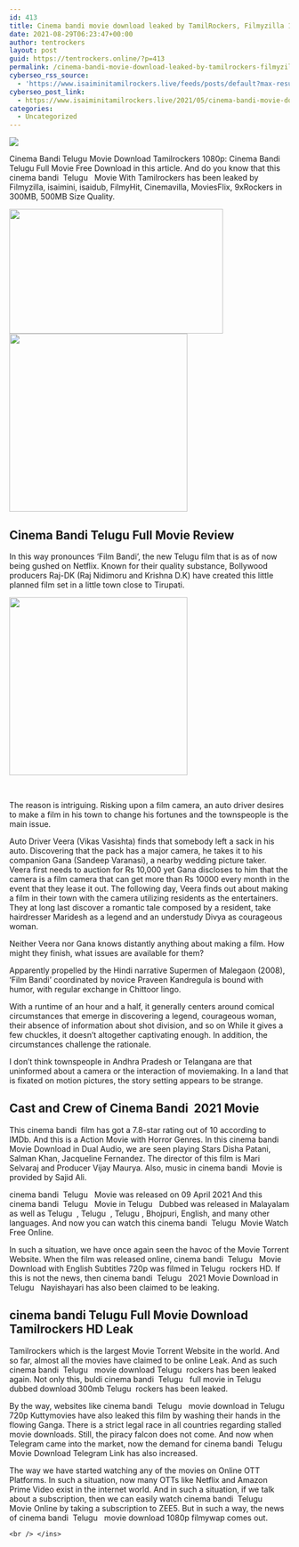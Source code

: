 ```yaml
---
id: 413
title: Cinema bandi movie download leaked by TamilRockers, Filmyzilla 1080p
date: 2021-08-29T06:23:47+00:00
author: tentrockers
layout: post
guid: https://tentrockers.online/?p=413
permalink: /cinema-bandi-movie-download-leaked-by-tamilrockers-filmyzilla-1080p/
cyberseo_rss_source:
  - 'https://www.isaiminitamilrockers.live/feeds/posts/default?max-results=150&start-index=1'
cyberseo_post_link:
  - https://www.isaiminitamilrockers.live/2021/05/cinema-bandi-movie-download-leaked-by.html
categories:
  - Uncategorized
---
```

<div class="media_block">
  <img src="https://1.bp.blogspot.com/-YWyF6o1NMus/YJ83O6ihEBI/AAAAAAAAAyg/slgOMiPhF949zeTdTh2K8y_UhJcFrwkhQCLcBGAsYHQ/s72-w384-h224-c/Cinema-Bandi-Movie-Review-Rating.jpg" class="media_thumbnail" />
</div>

<meta content="Cinema Bandi Telugu Movie Download Tamilrockers 1080p: Cinema Bandi Telugu Full Movie Free Download in this article. And do you know that th..." name="twitter:description" />

  


<center>
</center>

Cinema Bandi Telugu Movie Download Tamilrockers 1080p: Cinema Bandi Telugu Full Movie Free Download in this article. And do you know that this cinema bandi&nbsp; Telugu&nbsp; &nbsp;Movie With Tamilrockers has been leaked by Filmyzilla, isaimini, isaidub, FilmyHit, Cinemavilla, MoviesFlix, 9xRockers in 300MB, 500MB Size Quality.

<ins data-width="300" data-height="250" class="i680761486e" data-domain="//bonepa.com" data-affquery="/a00ce2399d/680761486e/?placementName=default"></ins>

<div class="separator">
  <a href="https://1.bp.blogspot.com/-YWyF6o1NMus/YJ83O6ihEBI/AAAAAAAAAyg/slgOMiPhF949zeTdTh2K8y_UhJcFrwkhQCLcBGAsYHQ/s1200/Cinema-Bandi-Movie-Review-Rating.jpg"><img loading="lazy" border="0" data-original-height="700" data-original-width="1200" height="224" src="https://1.bp.blogspot.com/-YWyF6o1NMus/YJ83O6ihEBI/AAAAAAAAAyg/slgOMiPhF949zeTdTh2K8y_UhJcFrwkhQCLcBGAsYHQ/w384-h224/Cinema-Bandi-Movie-Review-Rating.jpg" width="384" /></a>
</div>



<div class="separator">
  <a href="https://bonepa.com/1d8ec7348b/66a1bb964e/?placementName=default" target="_blank" rel="noopener"><img border="0" data-original-height="166" data-original-width="800" src="https://1.bp.blogspot.com/-BE4RcLDnGy0/YJ83U6l2lxI/AAAAAAAAAyk/rK93ra-mrzYoURMglMEpMSMbjJvjZuAegCLcBGAsYHQ/s320/unnamed.gif" width="320" /></a>
</div>

<ins class="o89f41f8b44" data-affquery="/81dee8bcaf/89f41f8b44/?placementName=default" data-domain="//aaaaaco.com" data-height="0" data-width="0"></p> 


  <h2>
    <span>Cinema Bandi Telugu Full Movie Review</span><span class="ez-toc-section-end"></span>
  </h2>



  <p>
    <span>In this way pronounces ‘Film Bandi’, the new Telugu film that is as of now being gushed on Netflix. Known for their quality substance, Bollywood producers Raj-DK (Raj Nidimoru and Krishna D.K) have created this little planned film set in a little town close to Tirupati.&nbsp;</span>
  </p>



  <div class="separator">
    <a href="https://bonepa.com/1d8ec7348b/66a1bb964e/?placementName=default" target="_blank" rel="noopener"><img border="0" data-original-height="166" data-original-width="800" src="https://1.bp.blogspot.com/-PIC5QYhD2pg/YJ83nK2TaII/AAAAAAAAAyw/xZMVX_DJSd8JerEd45M38uc2oqZ3w4czACLcBGAsYHQ/s320/unnamed.gif" width="320" /></a>
  </div>



  <p>
    <span><br /></span><ins class="o89f41f8b44" data-affquery="/81dee8bcaf/89f41f8b44/?placementName=default" data-domain="//aaaaaco.com" data-height="0" data-width="0"></ins><ins class="o89f41f8b44" data-affquery="/81dee8bcaf/89f41f8b44/?placementName=default" data-domain="//aaaaaco.com" data-height="0" data-width="0"></ins>
  </p>



  <p>
    <span>The reason is intriguing. Risking upon a film camera, an auto driver desires to make a film in his town&nbsp;</span>to change his fortunes and the townspeople is the main issue.&nbsp;
  </p>



  <p>
    <span>Auto Driver Veera (Vikas Vasishta) finds that somebody left a sack in his auto. Discovering that the pack has a major camera, he takes it to his companion Gana (Sandeep Varanasi), a nearby wedding picture taker. Veera first needs to auction for Rs 10,000 yet Gana discloses to him that the camera is a film camera that can get more than Rs 10000 every month in the event that they lease it out. The following day, Veera finds out about making a film in their town with the camera utilizing residents as the entertainers. They at long last discover a romantic tale composed by a resident, take hairdresser Maridesh as a legend and an understudy Divya as courageous woman.&nbsp;</span>
  </p>



  <p>
    <span>Neither Veera nor Gana knows distantly anything about making a film. How might they finish, what issues are available for them?&nbsp;</span>
  </p>



  <p>
    <span>Apparently propelled by the Hindi narrative Supermen of Malegaon (2008), ‘Film Bandi’ coordinated by novice Praveen Kandregula is bound with humor, with regular exchange in Chittoor lingo.&nbsp;</span>
  </p>



  <p>
    <span>With a runtime of an hour and a half, it generally centers around comical circumstances that emerge in discovering a legend, courageous woman, their absence of information about shot division, and so on While it gives a few chuckles, it doesn’t altogether captivating enough. In addition, the circumstances challenge the rationale.&nbsp;</span><ins class="o89f41f8b44" data-affquery="/81dee8bcaf/89f41f8b44/?placementName=default" data-domain="//aaaaaco.com" data-height="0" data-width="0"></ins>
  </p>



  <p>
    <ins class="o89f41f8b44" data-affquery="/81dee8bcaf/89f41f8b44/?placementName=default" data-domain="//aaaaaco.com" data-height="0" data-width="0"></ins>
  </p>



  <p>
    <span>I don’t think townspeople in Andhra Pradesh or Telangana are that uninformed about a camera or the interaction of moviemaking. In a land that is fixated on motion pictures, the story setting appears to be strange.&nbsp;</span>
  </p>



  <h2>
    <span class="ez-toc-section" id="Cast_and_Crew_of_Cinema_Bandi_2021_Movie"></span><span>Cast and Crew of Cinema Bandi&nbsp; 2021 Movie</span><span class="ez-toc-section-end"></span>
  </h2>



  <p>
    <ins class="o89f41f8b44" data-affquery="/81dee8bcaf/89f41f8b44/?placementName=default" data-domain="//aaaaaco.com" data-height="0" data-width="0"></ins>
  </p>



  <p>
    <span>This cinema bandi&nbsp; film has got a 7.8-star rating out of 10 according to IMDb. And this is a Action Movie with Horror Genres. In this cinema bandi&nbsp; Movie Download in Dual Audio, we are seen playing Stars</span>&nbsp;<span>Disha Patani, Salman Khan, Jacqueline Fernandez</span><span>.</span><span>&nbsp;The director of this film is Mari Selvaraj and Producer&nbsp;</span><span>Vijay Maurya</span><span>. Also, music in cinema bandi&nbsp; Movie is provided by</span>&nbsp;<span>Sajid Ali.</span>
  </p>



  <p>
    <span>cinema bandi&nbsp; Telugu &nbsp; Movie was released on 09 April 2021 And this cinema bandi&nbsp; Telugu &nbsp; Movie in Telugu &nbsp; Dubbed was released in Malayalam as well as Telugu&nbsp; , Telugu&nbsp; , Telugu , Bhojpuri, English, and many other languages. And now you can watch this&nbsp;</span><span>cinema bandi&nbsp; Telugu&nbsp; Movie Watch Free Online.</span>
  </p>



  <p>
    <span>In such a situation, we have once again seen the havoc of the Movie Torrent Website. When the film was released online, cinema bandi&nbsp; Telugu &nbsp; Movie Download with English Subtitles 720p was filmed in Telugu&nbsp; rockers HD. If this is not the news, then cinema bandi&nbsp; Telugu &nbsp; 2021 Movie Download in Telugu &nbsp; Nayishayari has also been claimed to be leaking.</span>
  </p>



  <h2>
    <span class="ez-toc-section" id="cinema_bandi_Telugu_Full_Movie_Download_Tamilrockers_HD_Leak"></span><span>cinema bandi Telugu Full Movie Download Tamilrockers HD Leak</span><span class="ez-toc-section-end"></span>
  </h2>



  <p>
    <span>Tamilrockers which is the largest Movie Torrent Website in the world. And so far, almost all the movies have claimed to be online Leak. And as such cinema bandi&nbsp; Telugu &nbsp; movie download Telugu&nbsp; rockers has been leaked again. Not only this, buldi cinema bandi&nbsp; Telugu &nbsp; full movie in Telugu &nbsp; dubbed download 300mb Telugu&nbsp; rockers has been leaked.</span>
  </p>



  <p>
    <span>By the way, websites like cinema bandi&nbsp; Telugu &nbsp; movie download in Telugu &nbsp; 720p Kuttymovies have also leaked this film by washing their hands in the flowing Ganga. There is a strict legal race in all countries regarding stalled movie downloads. Still, the piracy falcon does not come. And now when Telegram came into the market, now the demand for cinema bandi&nbsp; Telugu &nbsp; Movie Download Telegram Link has also increased.</span>
  </p>



  <p>
    <span>The way we have started watching any of the movies on Online OTT Platforms. In such a situation, now many OTTs like Netflix and Amazon Prime Video exist in the internet world. And in such a situation, if we talk about a subscription, then we can easily watch cinema bandi&nbsp; Telugu &nbsp; Movie Online by taking a subscription to ZEE5. But in such a way, the news of cinema bandi&nbsp; Telugu &nbsp; movie download 1080p filmywap comes out.</span>
  </p>



  <p>
    <center>
    </center>
    
    <br /> </ins>
  </p>